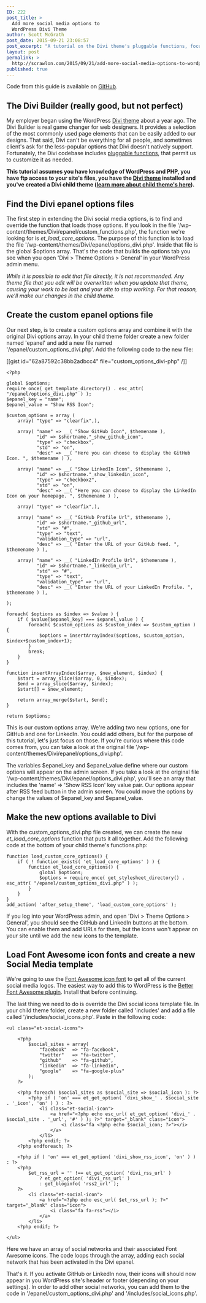 ```yaml
---
ID: 222
post_title: >
  Add more social media options to
  WordPress Divi Theme
author: Scott McGrath
post_date: 2015-09-21 23:08:57
post_excerpt: "A tutorial on the Divi theme's pluggable functions, focused on extending the header/foooter social media options."
layout: post
permalink: >
  http://scrawlon.com/2015/09/21/add-more-social-media-options-to-wordpress-divi-theme/
published: true
---
```

Code from this guide is available on [GitHub][1].

## The Divi Builder (really good, but not perfect)

My employer began using the WordPress [Divi theme][2] about a year ago. The Divi Builder is real game changer for web designers. It provides a selection of the most commonly used page elements that can be easily added to our designs. That said, Divi can't be everything for all people, and sometimes client's ask for the less-popular options that Divi doesn't natively support. Fortunately, the Divi codebase includes [pluggable functions][3], that permit us to customize it as needed.

**This tutorial assumes you have knowledge of WordPress and PHP, you have ftp access to your site's files, you have the [Divi theme][2] installed and you've created a Divi child theme ([learn more about child theme's here][4]).**

## Find the Divi epanel options files

The first step in extending the Divi social media options, is to find and override the function that loads those options. If you look in the file '/wp-content/themes/Divi/epanel/custom_functions.php', the function we're looking for is *et_load_core_options*. The purpose of this function is to load the file '/wp-content/themes/Divi/epanel/options_divi.php'. Inside that file is the global $options array. That's the code that builds the options tab you see when you open 'Divi > Theme Options > General' in your WordPress admin menu.

*While it is possible to edit that file directly, it is not recommended. Any theme file that you edit will be overwritten when you update that theme, causing your work to be lost and your site to stop working. For that reason, we'll make our changes in the child theme.*

## Create the custom epanel options file

Our next step, is to create a custom options array and combine it with the original Divi options array. In your child theme folder create a new folder named 'epanel' and add a new file named '/epanel/custom_options_divi.php'. Add the following code to the new file:

[[gist id="62a87592c38bb2adbcc4" file="custom_options_divi-php" /]]

    <?php
    
    global $options;
    require_once( get_template_directory() . esc_attr( "/epanel/options_divi.php" ) );
    $epanel_key = "name";
    $epanel_value = "Show RSS Icon";
    
    $custom_options = array (
        array( "type" => "clearfix",),
    
        array( "name" => __( "Show GitHub Icon", $themename ),
               "id" => $shortname."_show_github_icon",
               "type" => "checkbox",
               "std" => "on",
               "desc" => __( "Here you can choose to display the GitHub Icon. ", $themename ) ),
    
        array( "name" => __( "Show LinkedIn Icon", $themename ),
               "id" => $shortname."_show_linkedin_icon",
               "type" => "checkbox2",
               "std" => "on",
               "desc" => __( "Here you can choose to display the LinkedIn Icon on your homepage. ", $themename ) ),
    
        array( "type" => "clearfix",),
    
        array( "name" => __( "GitHub Profile Url", $themename ),
               "id" => $shortname."_github_url",
               "std" => "#",
               "type" => "text",
               "validation_type" => "url",
               "desc" => __( "Enter the URL of your GitHub feed. ", $themename ) ),
    
        array( "name" => __( "LinkedIn Profile Url", $themename ),
               "id" => $shortname."_linkedin_url",
               "std" => "#",
               "type" => "text",
               "validation_type" => "url",
               "desc" => __( "Enter the URL of your LinkedIn Profile. ", $themename ) ),
    
    );
    
    foreach( $options as $index => $value ) {
        if ( $value[$epanel_key] === $epanel_value ) {
            foreach( $custom_options as $custom_index => $custom_option ) {
                $options = insertArrayIndex($options, $custom_option, $index+$custom_index+1);
            }
            break;
        }
    }
    
    function insertArrayIndex($array, $new_element, $index) {
        $start = array_slice($array, 0, $index);
        $end = array_slice($array, $index);
        $start[] = $new_element;
    
        return array_merge($start, $end);
    }
    
    return $options;
    

This is our custom options array. We're adding two new options, one for GitHub and one for LinkedIn. You could add others, but for the purpose of this tutorial, let's just focus on those. If you're curious where this code comes from, you can take a look at the original file '/wp-content/themes/Divi/epanel/options_divi.php'.

The variables $epanel_key and $epanel_value define where our custom options will appear on the admin screen. If you take a look at the original file '/wp-content/themes/Divi/epanel/options_divi.php', you'll see an array that includes the 'name' => 'Show RSS Icon' key value pair. Our options appear after RSS feed button in the admin screen. You could move the options by change the values of $epanel_key and $epanel_value.

## Make the new options available to Divi

With the custom_options_divi.php file created, we can create the new *et_load_core_options* function that puts it all together. Add the following code at the bottom of your child theme's functions.php:

    function load_custom_core_options() {
        if ( ! function_exists( 'et_load_core_options' ) ) {
            function et_load_core_options() {
                global $options;
                $options = require_once( get_stylesheet_directory() . esc_attr( "/epanel/custom_options_divi.php" ) );
            }
        }
    }
    add_action( 'after_setup_theme', 'load_custom_core_options' );
    

If you log into your WordPress admin, and open 'Divi > Theme Options > General', you should see the GitHub and LinkedIn buttons at the bottom. You can enable them and add URLs for them, but the icons won't appear on your site until we add the new icons to the template.

## Load Font Awesome icon fonts and create a new Social Media template

We're going to use the [Font Awesome icon font][5] to get all of the current social media logos. The easiest way to add this to WordPress is the [Better Font Awesome plugin][6]. Install that before continuing.

The last thing we need to do is override the Divi social icons template file. In your child theme folder, create a new folder called 'includes' and add a file called '/includes/social_icons.php'. Paste in the following code:

    <ul class="et-social-icons">
    
        <?php
            $social_sites = array(
                "facebook"  => "fa-facebook",
                "twitter"   => "fa-twitter",
                "github"    => "fa-github",
                "linkedin"  => "fa-linkedin",
                "google"    => "fa-google-plus"
            );
        ?>
    
        <?php foreach( $social_sites as $social_site => $social_icon ): ?>
            <?php if ( 'on' === et_get_option( 'divi_show_' . $social_site . '_icon', 'on' ) ) : ?>
                <li class="et-social-icon">
                    <a href="<?php echo esc_url( et_get_option( 'divi_' . $social_site . '_url', '#' ) ); ?>" target="_blank" class="icon">
                        <i class="fa <?php echo $social_icon; ?>"></i>
                    </a>
                </li>
            <?php endif; ?>
        <?php endforeach; ?>
    
        <?php if ( 'on' === et_get_option( 'divi_show_rss_icon', 'on' ) ) : ?>
        <?php
            $et_rss_url = '' !== et_get_option( 'divi_rss_url' )
                ? et_get_option( 'divi_rss_url' )
                : get_bloginfo( 'rss2_url' );
        ?>
            <li class="et-social-icon">
                <a href="<?php echo esc_url( $et_rss_url ); ?>" target="_blank" class="icon">
                    <i class="fa fa-rss"></i>
                </a>
            </li>
        <?php endif; ?>
    
    </ul>
    

Here we have an array of social networks and their associated Font Awesome icons. The code loops through the array, adding each social network that has been activated in the Divi epanel.

That's it. If you activate GitHub or LinkedIn now, their icons will should now appear in you WordPress site's header or footer (depending on your settings). In order to add other social networks, you can add them to the code in '/epanel/custom_options_divi.php' and '/includes/social_icons.php'.

 [1]: https://github.com/scrawlon/add-more-social-media-options-to-wordpress-divi-theme
 [2]: http://www.elegantthemes.com/gallery/divi/
 [3]: https://codex.wordpress.org/Pluggable_Functions
 [4]: http://www.eleganttweaks.com/learn/creating-a-child-theme/
 [5]: https://fortawesome.github.io/Font-Awesome/
 [6]: https://wordpress.org/plugins/better-font-awesome/